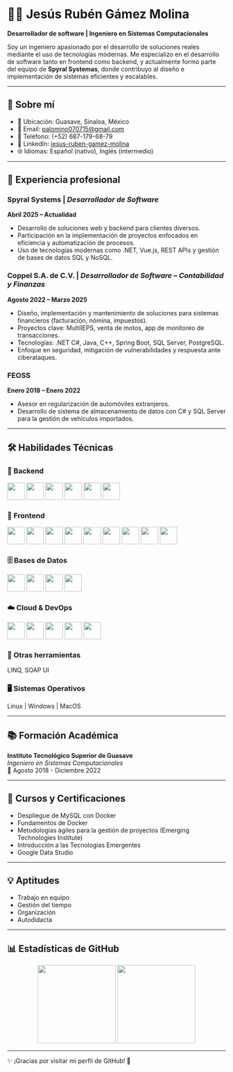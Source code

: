 # 👨‍💻 Jesús Rubén Gámez Molina  

**Desarrollador de software | Ingeniero en Sistemas Computacionales**  

Soy un ingeniero apasionado por el desarrollo de soluciones reales mediante el uso de tecnologías modernas. Me especializo en el desarrollo de software tanto en frontend como backend, y actualmente formo parte del equipo de **Spyral Systemas**, donde contribuyo al diseño e implementación de sistemas eficientes y escalables.  

---

## 📍 Sobre mí  

- 📍 Ubicación: Guasave, Sinaloa, México  
- 📧 Email: [palomino070715@gmail.com](mailto:palomino070715@gmail.com)  
- 📱 Teléfono: (+52) 687-179-68-79  
- 💼 LinkedIn: [jesus-ruben-gamez-molina](https://www.linkedin.com/in/jesus-ruben-gamez-molina)  
- 🌐 Idiomas: Español (nativo), Inglés (intermedio)  

---

## 💼 Experiencia profesional  

### Spyral Systems | *Desarrollador de Software*  
**Abril 2025 – Actualidad**  
- Desarrollo de soluciones web y backend para clientes diversos.  
- Participación en la implementación de proyectos enfocados en eficiencia y automatización de procesos.  
- Uso de tecnologías modernas como .NET, Vue.js, REST APIs y gestión de bases de datos SQL y NoSQL.  

### Coppel S.A. de C.V. | *Desarrollador de Software – Contabilidad y Finanzas*  
**Agosto 2022 – Marzo 2025**  
- Diseño, implementación y mantenimiento de soluciones para sistemas financieros (facturación, nómina, impuestos).  
- Proyectos clave: MultiIEPS, venta de motos, app de monitoreo de transacciones.  
- Tecnologías: .NET C#, Java, C++, Spring Boot, SQL Server, PostgreSQL.  
- Enfoque en seguridad, mitigación de vulnerabilidades y respuesta ante ciberataques.  

### FEOSS  
**Enero 2018 – Enero 2022**  
- Asesor en regularización de automóviles extranjeros.  
- Desarrollo de sistema de almacenamiento de datos con C# y SQL Server para la gestión de vehículos importados.  

---

## 🛠️ Habilidades Técnicas  

### 🔧 Backend  
<p>
  <img src="https://cdn.jsdelivr.net/gh/devicons/devicon/icons/csharp/csharp-original.svg" width="40" height="40"/>
  <img src="https://cdn.jsdelivr.net/gh/devicons/devicon/icons/java/java-original.svg" width="40" height="40"/>
  <img src="https://cdn.jsdelivr.net/gh/devicons/devicon/icons/nodejs/nodejs-original.svg" width="40" height="40"/>
  <img src="https://cdn.jsdelivr.net/gh/devicons/devicon/icons/python/python-original.svg" width="40" height="40"/>
  <img src="https://cdn.jsdelivr.net/gh/devicons/devicon/icons/spring/spring-original.svg" width="40" height="40"/>
  <img src="https://cdn.jsdelivr.net/gh/devicons/devicon/icons/dot-net/dot-net-original.svg" width="40" height="40"/>
</p>  

### 🎨 Frontend  
<p>
  <img src="https://cdn.jsdelivr.net/gh/devicons/devicon/icons/html5/html5-original.svg" width="40" height="40"/>
  <img src="https://cdn.jsdelivr.net/gh/devicons/devicon/icons/css3/css3-original.svg" width="40" height="40"/>
  <img src="https://cdn.jsdelivr.net/gh/devicons/devicon/icons/javascript/javascript-original.svg" width="40" height="40"/>
  <img src="https://cdn.jsdelivr.net/gh/devicons/devicon/icons/typescript/typescript-original.svg" width="40" height="40"/>
  <img src="https://cdn.jsdelivr.net/gh/devicons/devicon/icons/react/react-original.svg" width="40" height="40"/>
  <img src="https://cdn.jsdelivr.net/gh/devicons/devicon/icons/angularjs/angularjs-original.svg" width="40" height="40"/>
  <img src="https://cdn.jsdelivr.net/gh/devicons/devicon/icons/vuejs/vuejs-original.svg" width="40" height="40"/>
  <img src="https://cdn.jsdelivr.net/gh/devicons/devicon/icons/bootstrap/bootstrap-original.svg" width="40" height="40"/>
  <img src="https://cdn.jsdelivr.net/gh/devicons/devicon/icons/tailwindcss/tailwindcss-original.svg" width="40" height="40"/>
</p>  

### 🗄️ Bases de Datos  
<p>
  <img src="https://cdn.jsdelivr.net/gh/devicons/devicon/icons/mysql/mysql-original.svg" width="40" height="40"/>
  <img src="https://cdn.jsdelivr.net/gh/devicons/devicon/icons/postgresql/postgresql-original.svg" width="40" height="40"/>
  <img src="https://cdn.jsdelivr.net/gh/devicons/devicon/icons/mongodb/mongodb-original.svg" width="40" height="40"/>
  <img src="https://cdn.jsdelivr.net/gh/devicons/devicon/icons/microsoftsqlserver/microsoftsqlserver-plain.svg" width="40" height="40"/>
</p>  

### ☁️ Cloud & DevOps  
<p>
  <img src="https://cdn.jsdelivr.net/gh/devicons/devicon/icons/azure/azure-original.svg" width="40" height="40"/>
  <img src="https://cdn.jsdelivr.net/gh/devicons/devicon/icons/docker/docker-original.svg" width="40" height="40"/>
  <img src="https://cdn.jsdelivr.net/gh/devicons/devicon/icons/git/git-original.svg" width="40" height="40"/>
  <img src="https://cdn.jsdelivr.net/gh/devicons/devicon/icons/gitlab/gitlab-original.svg" width="40" height="40"/>
  <img src="https://cdn.jsdelivr.net/gh/devicons/devicon/icons/jenkins/jenkins-original.svg" width="40" height="40"/>
</p>  

### 🧰 Otras herramientas  
LINQ, SOAP UI  

### 🖥️ Sistemas Operativos  
Linux | Windows | MacOS  

---

## 📚 Formación Académica  

**Instituto Tecnológico Superior de Guasave**  
*Ingeniero en Sistemas Computacionales*  
📅 Agosto 2018 - Diciembre 2022  

---

## 📘 Cursos y Certificaciones  

- Despliegue de MySQL con Docker  
- Fundamentos de Docker  
- Metodologías ágiles para la gestión de proyectos (Emerging Technologies Institute)  
- Introducción a las Tecnologías Emergentes  
- Google Data Studio  

---

## 💡 Aptitudes  

- Trabajo en equipo  
- Gestión del tiempo  
- Organización  
- Autodidacta  

---

## 📊 Estadísticas de GitHub  
<p align="center">
  <img src="https://github-readme-stats.vercel.app/api?username=RubMolina10&show_icons=true&theme=radical" height="180"/>
  <img src="https://github-readme-stats.vercel.app/api/top-langs/?username=RubMolina10&layout=compact&theme=radical" height="180"/>
</p>  

---

✨ ¡Gracias por visitar mi perfil de GitHub! 🚀  

